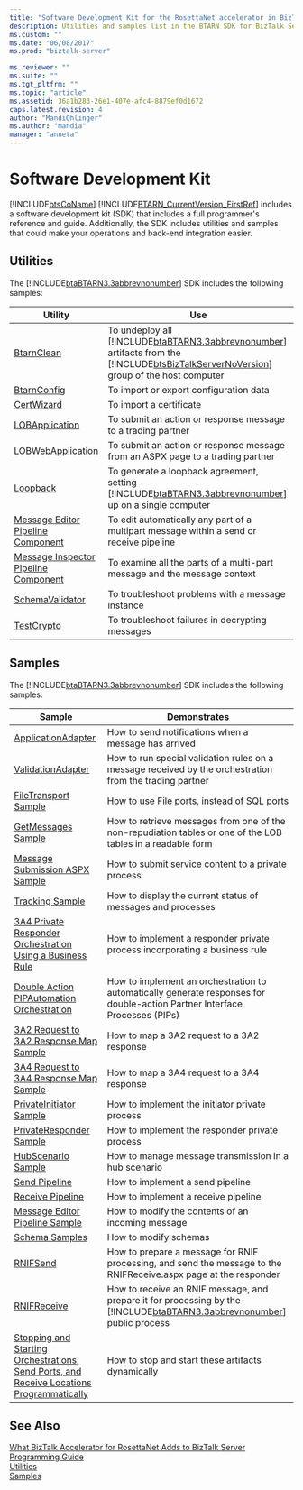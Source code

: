 ```yaml
---
title: "Software Development Kit for the RosettaNet accelerator in BizTalk Server | Microsoft Docs"
description: Utilities and samples list in the BTARN SDK for BizTalk Server
ms.custom: ""
ms.date: "06/08/2017"
ms.prod: "biztalk-server"

ms.reviewer: ""
ms.suite: ""
ms.tgt_pltfrm: ""
ms.topic: "article"
ms.assetid: 36a1b283-26e1-407e-afc4-8879ef0d1672
caps.latest.revision: 4
author: "MandiOhlinger"
ms.author: "mandia"
manager: "anneta"
---
```

# Software Development Kit
[!INCLUDE[btsCoName](../../includes/btsconame-md.md)] [!INCLUDE[BTARN_CurrentVersion_FirstRef](../../includes/btarn-currentversion-firstref-md.md)] includes a software development kit (SDK) that includes a full programmer's reference and guide. Additionally, the SDK includes utilities and samples that could make your operations and back-end integration easier.  

## Utilities  
 The [!INCLUDE[btaBTARN3.3abbrevnonumber](../../includes/btabtarn3-3abbrevnonumber-md.md)] SDK includes the following samples:  


|                                                                Utility                                                                 |                                                                                                                    Use                                                                                                                    |
|----------------------------------------------------------------------------------------------------------------------------------------|-------------------------------------------------------------------------------------------------------------------------------------------------------------------------------------------------------------------------------------------|
|                           [BtarnClean](../../adapters-and-accelerators/accelerator-rosettanet/btarnclean.md)                           | To undeploy all [!INCLUDE[btaBTARN3.3abbrevnonumber](../../includes/btabtarn3-3abbrevnonumber-md.md)] artifacts from the [!INCLUDE[btsBizTalkServerNoVersion](../../includes/btsbiztalkservernoversion-md.md)] group of the host computer |
|                          [BtarnConfig](../../adapters-and-accelerators/accelerator-rosettanet/btarnconfig.md)                          |                                                                                                  To import or export configuration data                                                                                                   |
|                           [CertWizard](../../adapters-and-accelerators/accelerator-rosettanet/certwizard.md)                           |                                                                                                          To import a certificate                                                                                                          |
|                       [LOBApplication](../../adapters-and-accelerators/accelerator-rosettanet/lobapplication.md)                       |                                                                                       To submit an action or response message to a trading partner                                                                                        |
|                    [LOBWebApplication](../../adapters-and-accelerators/accelerator-rosettanet/lobwebapplication.md)                    |                                                                              To submit an action or response message from an ASPX page to a trading partner                                                                               |
|                             [Loopback](../../adapters-and-accelerators/accelerator-rosettanet/loopback.md)                             |                                          To generate a loopback agreement, setting [!INCLUDE[btaBTARN3.3abbrevnonumber](../../includes/btabtarn3-3abbrevnonumber-md.md)] up on a single computer                                          |
|    [Message Editor Pipeline Component](../../adapters-and-accelerators/accelerator-rosettanet/message-editor-pipeline-component.md)    |                                                                          To edit automatically any part of a multipart message within a send or receive pipeline                                                                          |
| [Message Inspector Pipeline Component](../../adapters-and-accelerators/accelerator-rosettanet/message-inspector-pipeline-component.md) |                                                                                 To examine all the parts of a multi-part message and the message context                                                                                  |
|                      [SchemaValidator](../../adapters-and-accelerators/accelerator-rosettanet/schemavalidator.md)                      |                                                                                             To troubleshoot problems with a message instance                                                                                              |
|                           [TestCrypto](../../adapters-and-accelerators/accelerator-rosettanet/testcrypto.md)                           |                                                                                              To troubleshoot failures in decrypting messages                                                                                              |

## Samples  
 The [!INCLUDE[btaBTARN3.3abbrevnonumber](../../includes/btabtarn3-3abbrevnonumber-md.md)] SDK includes the following samples:  


|                                                                                                            Sample                                                                                                            |                                                                               Demonstrates                                                                                |
|------------------------------------------------------------------------------------------------------------------------------------------------------------------------------------------------------------------------------|---------------------------------------------------------------------------------------------------------------------------------------------------------------------------|
|                                                              [ApplicationAdapter](../../adapters-and-accelerators/accelerator-rosettanet/applicationadapter.md)                                                              |                                                           How to send notifications when a message has arrived                                                            |
|                                                               [ValidationAdapter](../../adapters-and-accelerators/accelerator-rosettanet/validationadapter.md)                                                               |                                  How to run special validation rules on a message received by the orchestration from the trading partner                                  |
|                                                            [FileTransport Sample](../../adapters-and-accelerators/accelerator-rosettanet/filetransport-sample.md)                                                            |                                                                How to use File ports, instead of SQL ports                                                                |
|                                                              [GetMessages Sample](../../adapters-and-accelerators/accelerator-rosettanet/getmessages-sample.md)                                                              |                                How to retrieve messages from one of the non-repudiation tables or one of the LOB tables in a readable form                                |
|                                                  [Message Submission ASPX Sample](../../adapters-and-accelerators/accelerator-rosettanet/message-submission-aspx-sample.md)                                                  |                                                            How to submit service content to a private process                                                             |
|                                                                 [Tracking Sample](../../adapters-and-accelerators/accelerator-rosettanet/tracking-sample.md)                                                                 |                                                        How to display the current status of messages and processes                                                        |
|                       [3A4 Private Responder Orchestration Using a Business Rule](../../adapters-and-accelerators/accelerator-rosettanet/3a4-private-responder-orchestration-using-a-business-rule.md)                       |                                                How to implement a responder private process incorporating a business rule                                                 |
|                                       [Double Action PIPAutomation Orchestration](../../adapters-and-accelerators/accelerator-rosettanet/double-action-pipautomation-orchestration.md)                                       |                        How to implement an orchestration to automatically generate responses for double-action Partner Interface Processes (PIPs)                         |
|                                          [3A2 Request to 3A2 Response Map Sample](../../adapters-and-accelerators/accelerator-rosettanet/3a2-request-to-3a2-response-map-sample.md)                                          |                                                                How to map a 3A2 request to a 3A2 response                                                                 |
|                                          [3A4 Request to 3A4 Response Map Sample](../../adapters-and-accelerators/accelerator-rosettanet/3a4-request-to-3a4-response-map-sample.md)                                          |                                                                How to map a 3A4 request to a 3A4 response                                                                 |
|                                                         [PrivateInitiator Sample](../../adapters-and-accelerators/accelerator-rosettanet/privateinitiator-sample.md)                                                         |                                                              How to implement the initiator private process                                                               |
|                                                         [PrivateResponder Sample](../../adapters-and-accelerators/accelerator-rosettanet/privateresponder-sample.md)                                                         |                                                              How to implement the responder private process                                                               |
|                                                              [HubScenario Sample](../../adapters-and-accelerators/accelerator-rosettanet/hubscenario-sample.md)                                                              |                                                           How to manage message transmission in a hub scenario                                                            |
|                                                                   [Send Pipeline](../../adapters-and-accelerators/accelerator-rosettanet/send-pipeline.md)                                                                   |                                                                     How to implement a send pipeline                                                                      |
|                                                                [Receive Pipeline](../../adapters-and-accelerators/accelerator-rosettanet/receive-pipeline.md)                                                                |                                                                    How to implement a receive pipeline                                                                    |
|                                                  [Message Editor Pipeline Sample](../../adapters-and-accelerators/accelerator-rosettanet/message-editor-pipeline-sample.md)                                                  |                                                             How to modify the contents of an incoming message                                                             |
|                                                                  [Schema Samples](../../adapters-and-accelerators/accelerator-rosettanet/schema-samples.md)                                                                  |                                                                           How to modify schemas                                                                           |
|                                                                        [RNIFSend](../../adapters-and-accelerators/accelerator-rosettanet/rnifsend.md)                                                                        |                             How to prepare a message for RNIF processing, and send the message to the RNIFReceive.aspx page at the responder                              |
|                                                                     [RNIFReceive](../../adapters-and-accelerators/accelerator-rosettanet/rnifreceive.md)                                                                     | How to receive an RNIF message, and prepare it for processing by the [!INCLUDE[btaBTARN3.3abbrevnonumber](../../includes/btabtarn3-3abbrevnonumber-md.md)] public process |
| [Stopping and Starting Orchestrations, Send Ports, and Receive Locations Programmatically](../../adapters-and-accelerators/accelerator-rosettanet/code-to-stop-and-start-orchestrations-send-ports-and-receive-locations.md) |                                                             How to stop and start these artifacts dynamically                                                             |

## See Also  
 [What BizTalk Accelerator for RosettaNet Adds to BizTalk Server](../../adapters-and-accelerators/accelerator-rosettanet/what-biztalk-accelerator-for-rosettanet-adds-to-biztalk-server.md)   
 [Programming Guide](../../adapters-and-accelerators/accelerator-rosettanet/programming-guide2.md)   
 [Utilities](../../adapters-and-accelerators/accelerator-rosettanet/utilities1.md)   
 [Samples](../../adapters-and-accelerators/accelerator-rosettanet/samples3.md)